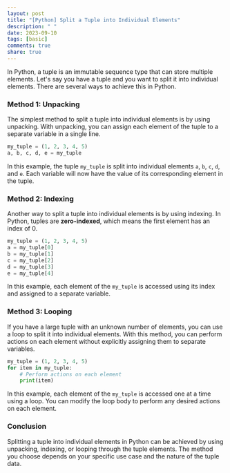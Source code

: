 ```yaml
---
layout: post
title: "[Python] Split a Tuple into Individual Elements"
description: " "
date: 2023-09-10
tags: [basic]
comments: true
share: true
---
```


In Python, a tuple is an immutable sequence type that can store multiple elements. Let's say you have a tuple and you want to split it into individual elements. There are several ways to achieve this in Python. 

### Method 1: Unpacking

The simplest method to split a tuple into individual elements is by using unpacking. With unpacking, you can assign each element of the tuple to a separate variable in a single line.

```python
my_tuple = (1, 2, 3, 4, 5)
a, b, c, d, e = my_tuple
```
In this example, the tuple `my_tuple` is split into individual elements `a`, `b`, `c`, `d`, and `e`. Each variable will now have the value of its corresponding element in the tuple.

### Method 2: Indexing

Another way to split a tuple into individual elements is by using indexing. In Python, tuples are **zero-indexed**, which means the first element has an index of 0.

```python
my_tuple = (1, 2, 3, 4, 5)
a = my_tuple[0]
b = my_tuple[1]
c = my_tuple[2]
d = my_tuple[3]
e = my_tuple[4]
```

In this example, each element of the `my_tuple` is accessed using its index and assigned to a separate variable.

### Method 3: Looping

If you have a large tuple with an unknown number of elements, you can use a loop to split it into individual elements. With this method, you can perform actions on each element without explicitly assigning them to separate variables.

```python
my_tuple = (1, 2, 3, 4, 5)
for item in my_tuple:
    # Perform actions on each element
    print(item)
```

In this example, each element of the `my_tuple` is accessed one at a time using a loop. You can modify the loop body to perform any desired actions on each element.

### Conclusion

Splitting a tuple into individual elements in Python can be achieved by using unpacking, indexing, or looping through the tuple elements. The method you choose depends on your specific use case and the nature of the tuple data.